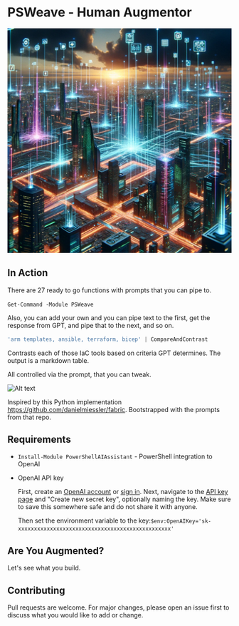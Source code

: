 # PSWeave - Human Augmentor
![Alt text](media/psweave.png)

## In Action
There are 27 ready to go functions with prompts that you can pipe to.

`Get-Command -Module PSWeave`

Also, you can add your own and you can pipe text to the first, get the response from GPT, and pipe that to the next, and so on.

```powershell
'arm templates, ansible, terraform, bicep' | CompareAndContrast 
```

Contrasts each of those IaC tools based on criteria GPT determines. The output is a markdown table.

All controlled via the prompt, that you can tweak.


![Alt text](media/PSWeave-release.gif)

Inspired by this Python implementation https://github.com/danielmiessler/fabric. Bootstrapped with the prompts from that repo.

## Requirements
- `Install-Module PowerShellAIAssistant` - PowerShell integration to OpenAI 
- OpenAI API key

    First, create an [OpenAI account](https://platform.openai.com/signup) or [sign in](https://platform.openai.com/login). Next, navigate to the [API key page](https://platform.openai.com/account/api-keys) and "Create new secret key", optionally naming the key. Make sure to save this somewhere safe and do not share it with anyone.

    Then set the environment variable to the key:`$env:OpenAIKey='sk-xxxxxxxxxxxxxxxxxxxxxxxxxxxxxxxxxxxxxxxxxxxxxxxx'`

## Are You Augmented?

Let's see what you build.

## Contributing

Pull requests are welcome. For major changes, please open an issue first to discuss what you would like to add or change.